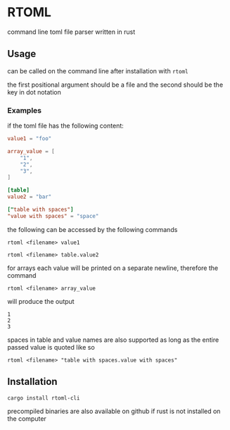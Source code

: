 # RTOML

command line toml file parser written in rust

## Usage

can be called on the command line after installation with `rtoml`

the first positional argument should be a file and the second should be the key in dot notation

### Examples

if the toml file has the following content:

```toml
value1 = "foo"

array_value = [
    "1",
    "2",
    "3",
]

[table]
value2 = "bar"

["table with spaces"]
"value with spaces" = "space"
```

the following can be accessed by the following commands

`rtoml <filename> value1`

`rtoml <filename> table.value2`

for arrays each value will be printed on a separate newline, therefore the command

`rtoml <filename> array_value`

will produce the output

```text
1
2
3
```

spaces in table and value names are also supported as long as the entire passed value is quoted like so

`rtoml <filename> "table with spaces.value with spaces"`

## Installation

`cargo install rtoml-cli`

precompiled binaries are also available on github if rust is not installed on the computer
